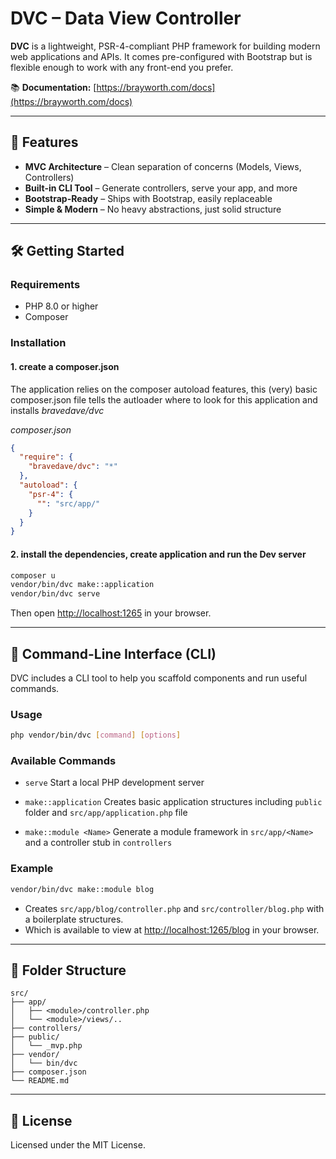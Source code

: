 # DVC – Data View Controller

**DVC** is a lightweight, PSR-4-compliant PHP framework for building modern web applications and APIs. It comes pre-configured with Bootstrap but is flexible enough to work with any front-end you prefer.

📚 **Documentation:** [https://brayworth.com/docs](https://brayworth.com/docs)

---

## 🚀 Features

- **MVC Architecture** – Clean separation of concerns (Models, Views, Controllers)
- **Built-in CLI Tool** – Generate controllers, serve your app, and more
- **Bootstrap-Ready** – Ships with Bootstrap, easily replaceable
- **Simple & Modern** – No heavy abstractions, just solid structure

---

## 🛠️ Getting Started

### Requirements

- PHP 8.0 or higher
- Composer

### Installation

#### 1. create a composer.json

The application relies on the composer autoload features, this (very) basic composer.json file tells the autloader where to look for this application and installs *bravedave/dvc*

*composer.json*
```json
{
  "require": {
    "bravedave/dvc": "*"
  },
  "autoload": {
    "psr-4": {
      "": "src/app/"
    }
  }
}
```

#### 2. install the dependencies, create application and run the Dev server

```bash
composer u
vendor/bin/dvc make::application
vendor/bin/dvc serve
```

Then open [http://localhost:1265](http://localhost:1265) in your browser.

---

## 🧰 Command-Line Interface (CLI)

DVC includes a CLI tool to help you scaffold components and run useful commands.

### Usage

```bash
php vendor/bin/dvc [command] [options]
```

### Available Commands

- `serve`
  Start a local PHP development server

- `make::application`
  Creates basic application structures including `public` folder and `src/app/application.php` file

- `make::module <Name>`
  Generate a module framework in `src/app/<Name>` and a controller stub in `controllers`

### Example

```bash
vendor/bin/dvc make::module blog
```

- Creates `src/app/blog/controller.php` and `src/controller/blog.php` with a boilerplate structures.
- Which is available to view at [http://localhost:1265/blog](http://localhost:1265/blog) in your browser.

---

## 📁 Folder Structure

```
src/
├── app/
│   ├── <module>/controller.php
│   └── <module>/views/..
├── controllers/
├── public/
│   └── _mvp.php
├── vendor/
│   └── bin/dvc
├── composer.json
└── README.md
```

---

## 📄 License

Licensed under the MIT License.
